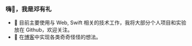 ### 嗨👋，我是邓有礼

- 🔧 目前主要使用与 Web, Swift 相关的技术工作，我将大部分个人项目和实验放在 Github，欢迎关注。
- 🌱 在[博客](https://hyrule.cn)中实现各类奇奇怪怪的想法。
